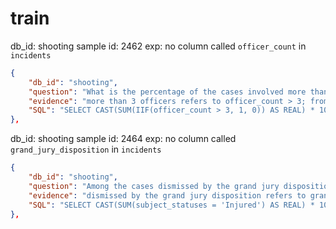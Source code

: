 # train

db_id: shooting
sample id: 2462
exp: no column called `officer_count` in `incidents`

```json
{
    "db_id": "shooting",
    "question": "What is the percentage of the cases involved more than 3 officers from year 2010 to 2015?",
    "evidence": "more than 3 officers refers to officer_count > 3; from year 2010 to 2015 refers to date between '2010-01-01' and '2015-12-31'; percentage = divide(count(case_number where officer_count > 3), count(case_number)) where date between '2010-01-01' and '2015-12-31' * 100%",
    "SQL": "SELECT CAST(SUM(IIF(officer_count > 3, 1, 0)) AS REAL) * 100 / COUNT(case_number) FROM incidents WHERE STRFTIME('%Y', date) BETWEEN '2010' AND '2015'"
},
```


db_id: shooting
sample id: 2464
exp: no column called `grand_jury_disposition` in `incidents`

```json
{
    "db_id": "shooting",
    "question": "Among the cases dismissed by the grand jury disposition, what percentage of cases is where the subject is injured?",
    "evidence": "dismissed by the grand jury disposition refers to grand_jury_disposition = 'No Bill'; the subject is injured refers to subject_statuses = 'injured'; percentage = divide(count(incidents where subject_statuses = 'injured'), count(incidents)) where grand_jury_disposition = 'No Bill' * 100%",
    "SQL": "SELECT CAST(SUM(subject_statuses = 'Injured') AS REAL) * 100 / COUNT(case_number) FROM incidents WHERE grand_jury_disposition = 'No Bill'"
},
```